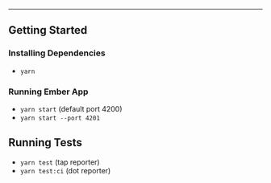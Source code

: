 
---

## Getting Started

### Installing Dependencies

* `yarn`

### Running Ember App

* `yarn start` (default port 4200)
* `yarn start --port 4201`

## Running Tests

* `yarn test` (tap reporter)
* `yarn test:ci` (dot reporter)


